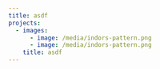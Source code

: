 ```yaml
---
title: asdf
projects:
  - images:
      - image: /media/indors-pattern.png
      - image: /media/indors-pattern.png
    title: asdf
---
```


